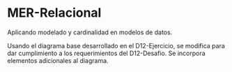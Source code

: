 # MER-Relacional
Aplicando modelado y cardinalidad en modelos de datos.

Usando el diagrama base desarrollado en el D12-Ejercicio, se modifica para dar cumplimiento a los requerimientos del D12-Desafio. Se incorpora elementos adicionales al diagrama.
